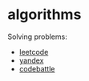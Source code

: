 # algorithms

Solving problems:

* [leetcode](/leetcode)
* [yandex](/yandex)
* [codebattle](/codebattle)
